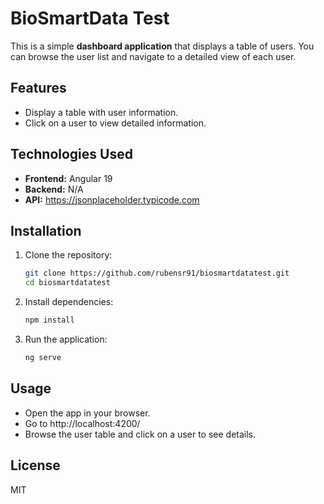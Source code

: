 # BioSmartData Test

This is a simple **dashboard application** that displays a table of users. You can browse the user list and navigate to a detailed view of each user.

## Features
- Display a table with user information.
- Click on a user to view detailed information.

## Technologies Used
- **Frontend:** Angular 19
- **Backend:** N/A
- **API:** https://jsonplaceholder.typicode.com

## Installation

1. Clone the repository:
   ```bash
   git clone https://github.com/rubensr91/biosmartdatatest.git
   cd biosmartdatatest
   ```
2. Install dependencies:
   ```bash
   npm install
   ```
3. Run the application:
   ```bash
   ng serve
   ```

## Usage
- Open the app in your browser.
- Go to http://localhost:4200/
- Browse the user table and click on a user to see details.

## License
MIT
